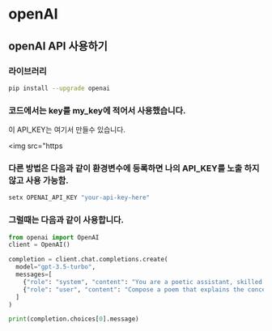 # openAI
## openAI API 사용하기 
### 라이브러리 
```bash
pip install --upgrade openai
```
### 코드에서는 key를 my_key에 적어서 사용했습니다. 
이 API_KEY는 
여기서 만들수 있습니다.

<img src="https
### 다른 방법은 다음과 같이 환경변수에 등록하면 나의 API_KEY를 노출 하지 않고 사용 가능함.
```bash
setx OPENAI_API_KEY "your-api-key-here"
```
### 그럴때는 다음과 같이 사용합니다. 

```python
from openai import OpenAI
client = OpenAI()

completion = client.chat.completions.create(
  model="gpt-3.5-turbo",
  messages=[
    {"role": "system", "content": "You are a poetic assistant, skilled in explaining complex programming concepts with creative flair."},
    {"role": "user", "content": "Compose a poem that explains the concept of recursion in programming."}
  ]
)

print(completion.choices[0].message)
```
